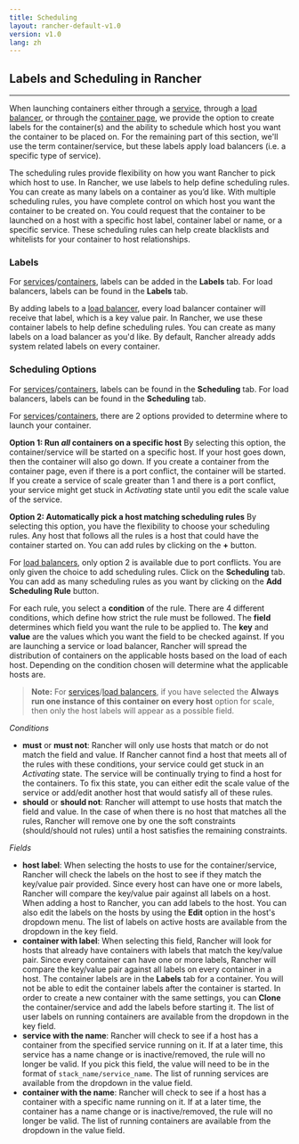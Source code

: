 ```yaml
---
title: Scheduling
layout: rancher-default-v1.0
version: v1.0
lang: zh
---
```


## Labels and Scheduling in Rancher 
---

When launching containers either through a [service]({{site.baseurl}}/rancher/{{page.version}}/{{page.lang}}/rancher-ui/applications/stacks/adding-services/), through a [load balancer]({{site.baseurl}}/rancher/{{page.version}}/{{page.lang}}/rancher-ui/applications/stacks/adding-balancers/), or through the [container page]({{site.baseurl}}/rancher/{{page.version}}/{{page.lang}}/rancher-ui/infrastructure/containers/), we provide the option to create labels for the container(s) and the ability to schedule which host you want the container to be placed on. For the remaining part of this section, we'll use the term container/service, but these labels apply load balancers (i.e. a specific type of service). 

The scheduling rules provide flexibility on how you want Rancher to pick which host to use. In Rancher, we use labels to help define scheduling rules. You can create as many labels on a container as you’d like. With multiple scheduling rules, you have complete control on which host you want the container to be created on. You could request that the container to be launched on a host with a specific host label, container label or name, or a specific service. These scheduling rules can help create blacklists and whitelists for your container to host relationships.

### Labels

For [services]({{site.baseurl}}/rancher/{{page.version}}/{{page.lang}}/rancher-ui/applications/stacks/adding-services/)/[containers]({{site.baseurl}}/rancher/{{page.version}}/{{page.lang}}/rancher-ui/infrastructure/containers/), labels can be added in the **Labels** tab. For load balancers, labels can be found in the **Labels** tab.

By adding labels to a [load balancer]({{site.baseurl}}/rancher/{{page.version}}/{{page.lang}}/rancher-ui/applications/stacks/adding-balancers/), every load balancer container will receive that label, which is a key value pair. In Rancher, we use these container labels to help define scheduling rules. You can create as many labels on a load balancer as you'd like. By default, Rancher already adds system related labels on every container. 

### Scheduling Options  

For [services]({{site.baseurl}}/rancher/{{page.version}}/{{page.lang}}/rancher-ui/applications/stacks/adding-services/)/[containers]({{site.baseurl}}/rancher/{{page.version}}/{{page.lang}}/rancher-ui/infrastructure/containers/), labels can be found in the **Scheduling** tab. For load balancers, labels can be found in the **Scheduling** tab.

For [services]({{site.baseurl}}/rancher/{{page.version}}/{{page.lang}}/rancher-ui/applications/stacks/adding-services/)/[containers]({{site.baseurl}}/rancher/{{page.version}}/{{page.lang}}/rancher-ui/infrastructure/containers/), there are 2 options provided to determine where to launch your container. 

**Option 1: Run _all_ containers on a specific host**
By selecting this option, the container/service will be started on a specific host. If your host goes down, then the container will also go down. If you create a container from the container page, even if there is a port conflict, the container will be started. If you create a service of scale greater than 1 and there is a port conflict, your service might get stuck in _Activating_ state until you edit the scale value of the service.

**Option 2: Automatically pick a host matching scheduling rules**
By selecting this option, you have the flexibility to choose your scheduling rules. Any host that follows all the rules is a host that could have the container started on. You can add rules by clicking on the **+** button. 

For [load balancers]({{site.baseurl}}/rancher/{{page.version}}/{{page.lang}}/rancher-ui/applications/stacks/adding-balancers/), only option 2 is available due to port conflicts. You are only given the choice to add scheduling rules. Click on the **Scheduling** tab. You can add as many scheduling rules as you want by clicking on the **Add Scheduling Rule** button. 

For each rule, you select a **condition** of the rule. There are 4 different conditions, which define how strict the rule must be followed. The **field** determines which field you want the rule to be applied to. The **key** and **value** are the values which you want the field to be checked against. If you are launching a service or load balancer, Rancher will spread the distribution of containers on the applicable hosts based on the load of each host. Depending on the condition chosen will determine what the applicable hosts are.

> **Note:** For [services]({{site.baseurl}}/rancher/{{page.version}}/{{page.lang}}/rancher-ui/applications/stacks/adding-services/)/[load balancers]({{site.baseurl}}/rancher/{{page.version}}/{{page.lang}}/rancher-ui/applications/stacks/adding-balancers/), if you have selected the **Always run one instance of this container on every host** option for scale, then only the host labels will appear as a possible field.

_Conditions_

* **must** or **must not**: Rancher will only use hosts that match or do not match the field and value. If Rancher cannot find a host that meets all of the rules with these conditions, your service could get stuck in an _Activating_ state. The service will be continually trying to find a host for the containers. To fix this state, you can either edit the scale value of the service or add/edit another host that would satisfy all of these rules.  
* **should** or **should not**: Rancher will attempt to use hosts that match the field and value. In the case of when there is no  host that matches all the rules, Rancher will remove one by one the soft constraints (should/should not rules) until a host satisfies the remaining constraints. 

_Fields_

* **host label**: When selecting the hosts to use for the container/service, Rancher will check the labels on the host to see if they match the key/value pair provided. Since every host can have one or more labels, Rancher will compare the key/value pair against all labels on a host. When adding a host to Rancher, you can add labels to the host. You can also edit the labels on the hosts by using the **Edit** option in the host's dropdown menu. The list of labels on active hosts are available from the dropdown in the key field.
* **container with label**: When selecting this field, Rancher will look for hosts that already have containers with labels that match the key/value pair. Since every container can have one or more labels, Rancher will compare the key/value pair against all labels on every container in a host. The container labels are in the **Labels** tab for a container. You will not be able to edit the container labels after the container is started. In order to create a new container with the same settings, you can **Clone** the container/service and add the labels before starting it. The list of user labels on running containers are available from the dropdown in the key field.
* **service with the name**: Rancher will check to see if a host has a container from the specified service running on it. If at a later time, this service has a name change or is inactive/removed, the rule will no longer be valid. If you pick this field, the value will need to be in the format of `stack_name/service_name`. The list of running services are available from the dropdown in the value field.
* **container with the name**: Rancher will check to see if a host has a container with a specific name running on it. If at a later time, the container has a name change or is inactive/removed, the rule will no longer be valid. The list of running containers are available from the dropdown in the value field.




